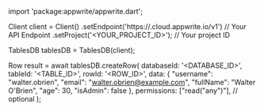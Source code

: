import 'package:appwrite/appwrite.dart';

Client client = Client()
    .setEndpoint('https://<REGION>.cloud.appwrite.io/v1') // Your API Endpoint
    .setProject('<YOUR_PROJECT_ID>'); // Your project ID

TablesDB tablesDB = TablesDB(client);

Row result = await tablesDB.createRow(
    databaseId: '<DATABASE_ID>',
    tableId: '<TABLE_ID>',
    rowId: '<ROW_ID>',
    data: {
        "username": "walter.obrien",
        "email": "walter.obrien@example.com",
        "fullName": "Walter O'Brien",
        "age": 30,
        "isAdmin": false
    },
    permissions: ["read("any")"], // optional
);
